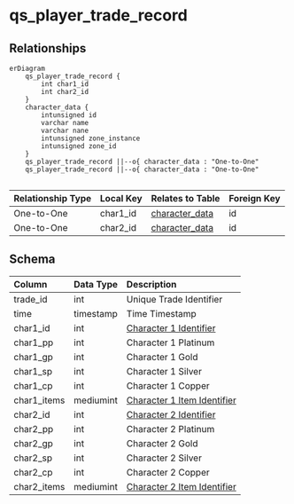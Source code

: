 # qs_player_trade_record

## Relationships

```mermaid
erDiagram
    qs_player_trade_record {
        int char1_id
        int char2_id
    }
    character_data {
        intunsigned id
        varchar name
        varchar nane
        intunsigned zone_instance
        intunsigned zone_id
    }
    qs_player_trade_record ||--o{ character_data : "One-to-One"
    qs_player_trade_record ||--o{ character_data : "One-to-One"


```


| Relationship Type | Local Key | Relates to Table | Foreign Key |
| :--- | :--- | :--- | :--- |
| One-to-One | char1_id | [character_data](../../schema/characters/character_data.md) | id |
| One-to-One | char2_id | [character_data](../../schema/characters/character_data.md) | id |


## Schema

| Column | Data Type | Description |
| :--- | :--- | :--- |
| trade_id | int | Unique Trade Identifier |
| time | timestamp | Time Timestamp |
| char1_id | int | [Character 1 Identifier](../../schema/characters/character_data.md) |
| char1_pp | int | Character 1 Platinum |
| char1_gp | int | Character 1 Gold |
| char1_sp | int | Character 1 Silver |
| char1_cp | int | Character 1 Copper |
| char1_items | mediumint | [Character 1 Item Identifier](../../schema/items/items.md) |
| char2_id | int | [Character 2 Identifier](../../schema/characters/character_data.md) |
| char2_pp | int | Character 2 Platinum |
| char2_gp | int | Character 2 Gold |
| char2_sp | int | Character 2 Silver |
| char2_cp | int | Character 2 Copper |
| char2_items | mediumint | [Character 2 Item Identifier](../../schema/items/items.md) |

